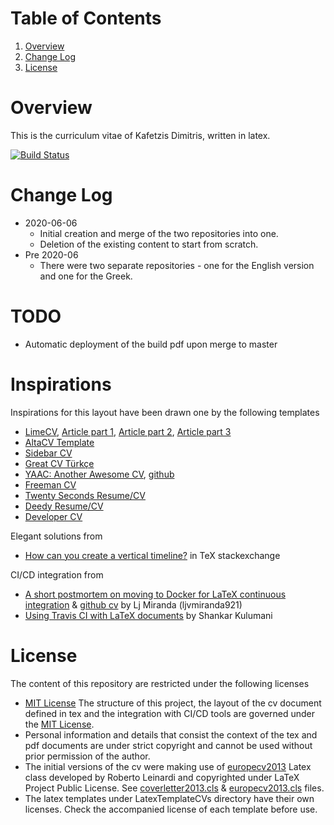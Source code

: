 # Table of Contents
1. [Overview](#Ooerview)
2. [Change Log](#change-log)
3. [License](#license)

# Overview
This is the curriculum vitae of Kafetzis Dimitris, written in latex.

[![Build Status](https://travis-ci.com/amolofos/CVKafetzisDimitris.svg?token=WmFepTN2ADiZVawdTQqx&branch=master)](https://travis-ci.com/amolofos/CVKafetzisDimitris)

# Change Log
* 2020-06-06
    * Initial creation and merge of the two repositories into one.
    * Deletion of the existing content to start from scratch.
* Pre 2020-06
    * There were two separate repositories - one for the English
version and one for the Greek.

# TODO
* Automatic deployment of the build pdf upon merge to master

# Inspirations
Inspirations for this layout have been drawn one by the following templates
* [LimeCV](https://github.com/opieters/limecv), [Article part 1](https://olivierpieters.be/blog/2017/09/12/designing-a-cv-in-latex-part-1), [Article part 2](https://olivierpieters.be/blog/2017/10/02/designing-a-cv-in-latex-part-2), [Article part 3](https://olivierpieters.be/blog/2017/10/29/designing-a-cv-in-latex-part-3)
* [AltaCV Template](https://www.overleaf.com/latex/templates/altacv-template/trgqjpwnmtgv)
* [Sidebar CV](https://www.overleaf.com/latex/templates/sidebar-cv/kssfdykmmdvz)
* [Great CV Türkçe](https://www.overleaf.com/latex/templates/great-cv-turkce/fphpdpqbjfbk)
* [YAAC: Another Awesome CV](https://www.overleaf.com/latex/templates/awesome-source-cv/wrdjtkkytqcw), [github](https://www.github.com/darwiin/yaac-another-awesome-cv)
* [Freeman CV](http://www.latextemplates.com/template/freeman-cv)
* [Twenty Seconds Resume/CV](http://www.latextemplates.com/template/twenty-seconds-resumecv)
* [Deedy Resume/CV](http://www.latextemplates.com/template/deedy-resume-cv)
* [Developer CV](http://www.latextemplates.com/template/developer-cv)

Elegant solutions from
* [How can you create a vertical timeline?](https://tex.stackexchange.com/questions/196794/how-can-you-create-a-vertical-timeline) in TeX stackexchange

CI/CD integration from
* [A short postmortem on moving to Docker for LaTeX continuous integration](https://ljvmiranda921.github.io/notebook/2018/04/23/postmortem-shift-to-docker/) & [github cv](https://github.com/ljvmiranda921/cv) by Lj Miranda (ljvmiranda921)
* [Using Travis CI with LaTeX documents](https://shankarkulumani.com/2018/10/travis-and-latex.html) by Shankar Kulumani

# License
The content of this repository are restricted under the following licenses
* [MIT License](MIT_License)
The structure of this project, the layout of the cv document defined in tex
and the integration with CI/CD tools are governed under the [MIT License](MIT_License).
* Personal information and details that consist the context of the tex and pdf
documents are under strict copyright and cannot be used without prior permission
of the author.
* The initial versions of the cv were making use of [europecv2013](https://github.com/leinardi/europecv2013) Latex class
developed by Roberto Leinardi and copyrighted under LaTeX Project Public License.
See [coverletter2013.cls](coverletter2013.cls) & [europecv2013.cls](europecv2013.cls) files.
* The latex templates under LatexTemplateCVs directory have their own licenses.
Check the accompanied license of each template before use.
